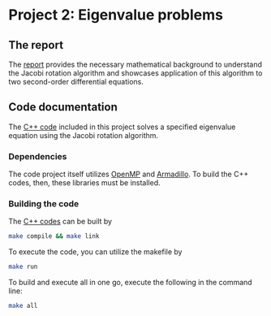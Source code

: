 # Project 2: Eigenvalue problems

## The report
The [report](https://github.com/reneaas/ComputationalPhysics/blob/master/projects/project2/report/Project_2_report.pdf)
provides the necessary mathematical background to understand the Jacobi rotation algorithm and showcases application
of this algorithm to two second-order differential equations.

## Code documentation
The [C++ code](./codes/cpp) included in this project solves a specified eigenvalue equation
using the Jacobi rotation algorithm.

### Dependencies

The code project itself utilizes [OpenMP](https://www.openmp.org) and [Armadillo](http://arma.sourceforge.net).
To build the C++ codes, then, these libraries must be installed.

### Building the code

The [C++ codes](./codes/cpp) can be built by

```sh
make compile && make link
```

To execute the code, you can utilize the makefile by

```sh
make run
```

To build and execute all in one go, execute the following in the command line:

```sh
make all
```
